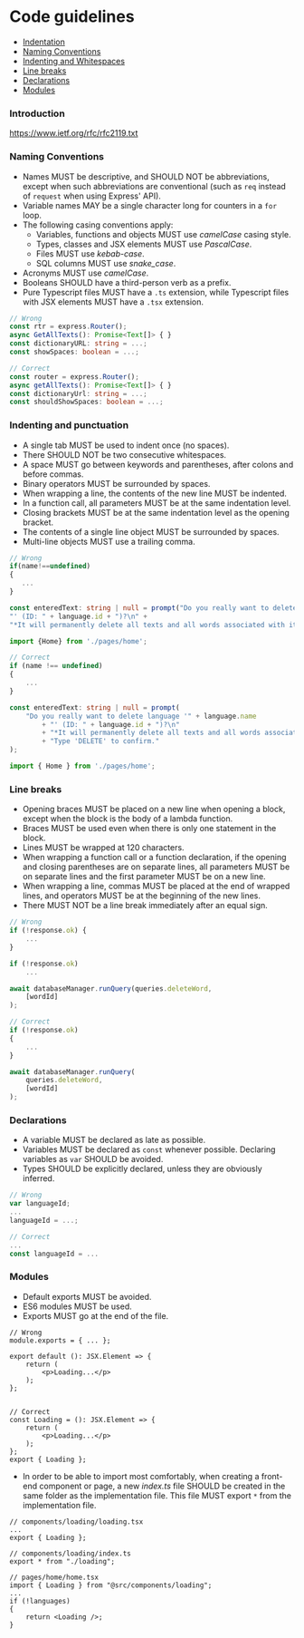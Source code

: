 # Code guidelines

* [Indentation](#indentation)
* [Naming Conventions](#naming-conventions)
* [Indenting and Whitespaces](#indenting-and-whitespaces)
* [Line breaks](#line-breaks)
* [Declarations](#declarations)
* [Modules](#modules)

### Introduction

https://www.ietf.org/rfc/rfc2119.txt

### Naming Conventions

* Names MUST be descriptive, and SHOULD NOT be abbreviations, except when such abbreviations are conventional (such as `req` instead of `request` when using Express' API).
* Variable names MAY be a single character long for counters in a `for` loop.
* The following casing conventions apply:
	* Variables, functions and objects MUST use _camelCase_ casing style.
	* Types, classes and JSX elements MUST use _PascalCase_.
	* Files MUST use _kebab-case_.
	* SQL columns MUST use _snake_case_.
* Acronyms MUST use _camelCase_.
* Booleans SHOULD have a third-person verb as a prefix.
* Pure Typescript files MUST have a `.ts` extension, while Typescript files with JSX elements MUST have a `.tsx` extension.

```TypeScript
// Wrong
const rtr = express.Router();
async GetAllTexts(): Promise<Text[]> { }
const dictionaryURL: string = ...;
const showSpaces: boolean = ...;

// Correct
const router = express.Router();
async getAllTexts(): Promise<Text[]> { }
const dictionaryUrl: string = ...;
const shouldShowSpaces: boolean = ...;
```

### Indenting and punctuation

* A single tab MUST be used to indent once (no spaces).
* There SHOULD NOT be two consecutive whitespaces.
* A space MUST go between keywords and parentheses, after colons and before commas.
* Binary operators MUST be surrounded by spaces.
* When wrapping a line, the contents of the new line MUST be indented.
* In a function call, all parameters MUST be at the same indentation level.
* Closing brackets MUST be at the same indentation level as the opening bracket.
* The contents of a single line object MUST be surrounded by spaces.
* Multi-line objects MUST use a trailing comma.

```Typescript
// Wrong
if(name!==undefined)
{
   ...
}

const enteredText: string | null = prompt("Do you really want to delete language '" + language.name +
"' (ID: " + language.id + ")?\n" +
"*It will permanently delete all texts and all words associated with it*.\nType 'DELETE' to confirm.");

import {Home} from './pages/home';

// Correct
if (name !== undefined)
{
	...
}

const enteredText: string | null = prompt(
	"Do you really want to delete language '" + language.name
		+ "' (ID: " + language.id + ")?\n"
		+ "*It will permanently delete all texts and all words associated with it*.\n"
		+ "Type 'DELETE' to confirm."
);

import { Home } from './pages/home';
```

### Line breaks

* Opening braces MUST be placed on a new line when opening a block, except when the block is the body of a lambda function.
* Braces MUST be used even when there is only one statement in the block.
* Lines MUST be wrapped at 120 characters.
* When wrapping a function call or a function declaration, if the opening and closing parentheses are on separate lines, all parameters MUST be on separate lines and the first parameter MUST be on a new line.
* When wrapping a line, commas MUST be placed at the end of wrapped lines, and operators MUST be at the beginning of the new lines.
* There MUST NOT be a line break immediately after an equal sign.

```Typescript
// Wrong
if (!response.ok) {
	...
}

if (!response.ok)
	...

await databaseManager.runQuery(queries.deleteWord,
	[wordId]
);

// Correct 
if (!response.ok)
{
	...
}

await databaseManager.runQuery(
	queries.deleteWord,
	[wordId]
);
```

### Declarations

* A variable MUST be declared as late as possible.
* Variables MUST be declared as `const` whenever possible. Declaring variables as `var` SHOULD be avoided.
* Types SHOULD be explicitly declared, unless they are obviously inferred.

```Typescript
// Wrong
var languageId;
...
languageId = ...;

// Correct
...
const languageId = ...
```

### Modules

* Default exports MUST be avoided.
* ES6 modules MUST be used.
* Exports MUST go at the end of the file.

```TSX
// Wrong
module.exports = { ... };

export default (): JSX.Element => {
	return (
		<p>Loading...</p>
	);
};


// Correct
const Loading = (): JSX.Element => {
	return (
		<p>Loading...</p>
	);
};
export { Loading };
```


* In order to be able to import most comfortably, when creating a front-end component or page, a new _index.ts_ file SHOULD be created in the same folder as the implementation file. This file MUST export `*` from the implementation file.

```TSX
// components/loading/loading.tsx
...
export { Loading };

// components/loading/index.ts
export * from "./loading";

// pages/home/home.tsx
import { Loading } from "@src/components/loading";
...
if (!languages)
{
	return <Loading />;
}
```
